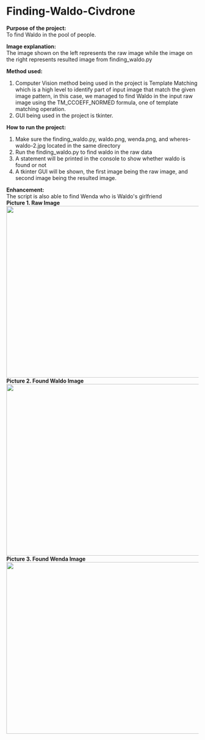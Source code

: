 # Finding-Waldo-Civdrone



<strong>Purpose of the project:</strong><br/>
To find Waldo in the pool of people.

<strong>Image explanation:</strong><br/>
The image shown on the left represents the raw image while the image on the right represents resulted image from finding_waldo.py

<strong>Method used:</strong><br/>
1. Computer Vision method being used in the project is Template Matching which is a high level to identify part of input image that match the given image pattern, in this case, we managed to find Waldo in the input raw image using the TM_CCOEFF_NORMED formula, one of template matching operation.
2. GUI being used in the project is tkinter.

<strong>How to run the project:</strong>
1. Make sure the finding_waldo.py, waldo.png, wenda.png, and wheres-waldo-2.jpg located in the same directory
2. Run the finding_waldo.py to find waldo in the raw data
3. A statement will be printed in the console to show whether waldo is found or not
4. A tkinter GUI will be shown, the first image being the raw image, and second image being the resulted image.

<strong>Enhancement:</strong><br/>
The script is also able to find Wenda who is Waldo's girlfriend
<br/>
<strong>Picture 1. Raw Image</strong><br/>
<img src="https://github.com/Kevintirta/Finding-Waldo-Civdrone/blob/master/raw_image.png" width="600" height="450">
<br/>
<strong>Picture 2. Found Waldo Image</strong><br/>
<img src="https://github.com/Kevintirta/Finding-Waldo-Civdrone/blob/master/found_waldo_image.png" width="600" height="450">
<br/>
<strong>Picture 3. Found Wenda Image</strong><br/>
<img src="https://github.com/Kevintirta/Finding-Waldo-Civdrone/blob/master/found_wenda_image.png" width="600" height="450">

